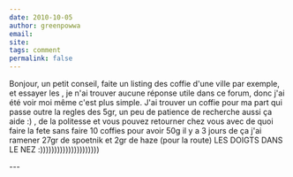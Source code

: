 ```yaml
---
date: 2010-10-05
author: greenpowwa
email: 
site: 
tags: comment
permalink: false
---
```


<p>Bonjour, un petit conseil, faite un listing des coffie d'une ville par exemple, et essayer les , je n'ai trouver aucune réponse utile dans ce forum, donc j'ai été voir moi même c'est plus simple. J'ai trouver un coffie pour ma part qui passe outre la regles des 5gr, un peu de patience de recherche aussi ça aide :) , de la politesse et vous pouvez retourner chez vous avec de quoi faire la fete sans faire 10 coffies pour avoir 50g il y a 3 jours de ça j'ai ramener 27gr de spoetnik et 2gr de haze (pour la route) LES DOIGTS DANS LE NEZ :)))))))))))))))))))))</p>
---